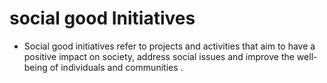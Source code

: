 # social good Initiatives
- Social good initiatives refer to projects and activities that aim to have a positive impact on society, address social issues and
  improve the well-being of individuals and communities .
